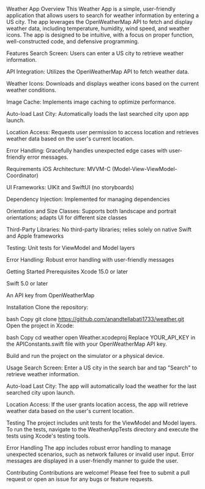 Weather App
Overview
This Weather App is a simple, user-friendly application that allows users to search for weather information by entering a US city. The app leverages the OpenWeatherMap API to fetch and display weather data, including temperature, humidity, wind speed, and weather icons. The app is designed to be intuitive, with a focus on proper function, well-constructed code, and defensive programming.

Features
Search Screen: Users can enter a US city to retrieve weather information.

API Integration: Utilizes the OpenWeatherMap API to fetch weather data.

Weather Icons: Downloads and displays weather icons based on the current weather conditions.

Image Cache: Implements image caching to optimize performance.

Auto-load Last City: Automatically loads the last searched city upon app launch.

Location Access: Requests user permission to access location and retrieves weather data based on the user's current location.

Error Handling: Gracefully handles unexpected edge cases with user-friendly error messages.

Requirements
iOS
Architecture: MVVM-C (Model-View-ViewModel-Coordinator)

UI Frameworks: UIKit and SwiftUI (no storyboards)

Dependency Injection: Implemented for managing dependencies

Orientation and Size Classes: Supports both landscape and portrait orientations; adapts UI for different size classes

Third-Party Libraries: No third-party libraries; relies solely on native Swift and Apple frameworks

Testing: Unit tests for ViewModel and Model layers

Error Handling: Robust error handling with user-friendly messages

Getting Started
Prerequisites
Xcode 15.0 or later

Swift 5.0 or later

An API key from OpenWeatherMap

Installation
Clone the repository:

bash
Copy
git clone https://github.com/anandtellabati1733/weather.git
Open the project in Xcode:

bash
Copy
cd weather
open Weather.xcodeproj
Replace YOUR_API_KEY in the APIConstants.swift file with your OpenWeatherMap API key.

Build and run the project on the simulator or a physical device.

Usage
Search Screen: Enter a US city in the search bar and tap "Search" to retrieve weather information.

Auto-load Last City: The app will automatically load the weather for the last searched city upon launch.

Location Access: If the user grants location access, the app will retrieve weather data based on the user's current location.

Testing
The project includes unit tests for the ViewModel and Model layers. To run the tests, navigate to the WeatherAppTests directory and execute the tests using Xcode's testing tools.

Error Handling
The app includes robust error handling to manage unexpected scenarios, such as network failures or invalid user input. Error messages are displayed in a user-friendly manner to guide the user.

Contributing
Contributions are welcome! Please feel free to submit a pull request or open an issue for any bugs or feature requests.
